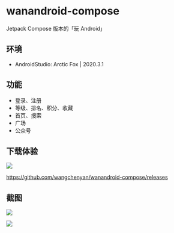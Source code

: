 # wanandroid-compose

Jetpack Compose 版本的「玩 Android」

## 环境
- AndroidStudio: Arctic Fox | 2020.3.1

## 功能
- 登录、注册
- 等级、排名、积分、收藏
- 首页、搜索
- 广场
- 公众号

## 下载体验
![](https://raw.githubusercontent.com/wangchenyan/wanandroid-compose/master/art/qrcode.png)

https://github.com/wangchenyan/wanandroid-compose/releases

## 截图
![](https://raw.githubusercontent.com/wangchenyan/wanandroid-compose/master/art/screenshot01.jpg)

![](https://raw.githubusercontent.com/wangchenyan/wanandroid-compose/master/art/screenshot02.jpg)
